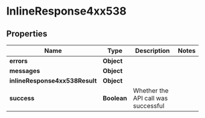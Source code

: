 # InlineResponse4xx538

## Properties
Name | Type | Description | Notes
------------ | ------------- | ------------- | -------------
**errors** | **Object** |  | 
**messages** | **Object** |  | 
**inlineResponse4xx538Result** | **Object** |  | 
**success** | **Boolean** | Whether the API call was successful | 

